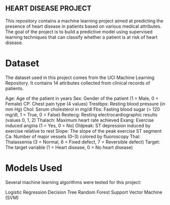 ## HEART DISEASE PROJECT 
This repository contains a machine learning project aimed at predicting the presence of heart disease in patients based on various medical attributes. 
The goal of the project is to build a predictive model using supervised learning techniques that can classify whether a patient is at risk of heart disease.

# Dataset
The dataset used in this project comes from the UCI Machine Learning Repository. It contains 14 attributes collected from clinical records of patients.

Age: Age of the patient in years
Sex: Gender of the patient (1 = Male, 0 = Female)
CP: Chest pain type (4 values)
Trestbps: Resting blood pressure (in mm Hg)
Chol: Serum cholesterol in mg/dl
Fbs: Fasting blood sugar (> 120 mg/dl, 1 = True, 0 = False)
Restecg: Resting electrocardiographic results (values 0, 1, 2)
Thalach: Maximum heart rate achieved
Exang: Exercise induced angina (1 = Yes, 0 = No)
Oldpeak: ST depression induced by exercise relative to rest
Slope: The slope of the peak exercise ST segment
Ca: Number of major vessels (0–3) colored by fluoroscopy
Thal: Thalassemia (3 = Normal, 6 = Fixed defect, 7 = Reversible defect)
Target: The target variable (1 = Heart disease, 0 = No heart disease)
# Models Used
Several machine learning algorithms were tested for this project:

Logistic Regression
Decision Tree
Random Forest
Support Vector Machine (SVM)